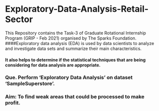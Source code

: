# Exploratory-Data-Analysis-Retail-Sector
This Repository contains the Task-3 of Graduate Rotational Internship Program (GRIP - Feb 2021) organised by The Sparks Foundation.
####Exploratory data analysis (EDA) is used by data scientists to analyze and investigate data sets and summarize their main characteristics. 
#### It also helps to determine if the statistical techniques that are being considering for data analysis are appropriate.

### Que. Perform ‘Exploratory Data Analysis’ on dataset ‘SampleSuperstore’.
### Aim: To find weak areas that could be processed to make profit.
